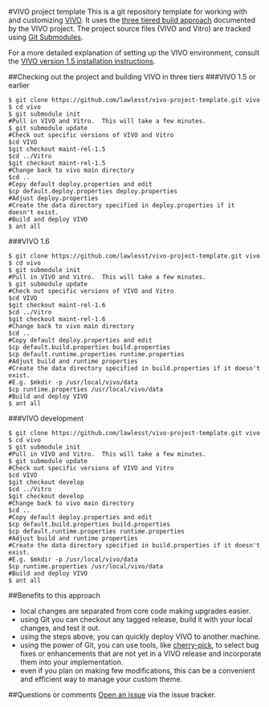 #VIVO project template
This is a git repository template for working with and customizing [VIVO](http://vivoweb.org/).  It uses the [three tiered build approach](https://wiki.duraspace.org/display/VIVO/Building+VIVO+in+3+tiers) documented by the VIVO project.  The project source files (VIVO and Vitro) are tracked using [Git Submodules](http://git-scm.com/book/en/Git-Tools-Submodules).

For a more detailed explanation of setting up the VIVO environment, consult the [VIVO version 1.5 installation instructions](http://sourceforge.net/projects/vivo/files/Project%20Documentation/VIVO_Release_V1.5_Installation_Guide.pdf/download).

##Checking out the project and building VIVO in three tiers
###VIVO 1.5 or earlier
~~~~
$ git clone https://github.com/lawlesst/vivo-project-template.git vivo
$ cd vivo
$ git submodule init
#Pull in VIVO and Vitro.  This will take a few minutes.  
$ git submodule update
#Check out specific versions of VIVO and Vitro
$cd VIVO
$git checkout maint-rel-1.5
$cd ../Vitro
$git checkout maint-rel-1.5
#Change back to vivo main directory
$cd ..
#Copy default deploy.properties and edit
$cp default.deploy.properties deploy.properties
#Adjust deploy.properties
#Create the data directory specified in deploy.properties if it doesn't exist.  
#Build and deploy VIVO
$ ant all
~~~~

###VIVO 1.6
~~~
$ git clone https://github.com/lawlesst/vivo-project-template.git vivo
$ cd vivo
$ git submodule init
#Pull in VIVO and Vitro.  This will take a few minutes.  
$ git submodule update
#Check out specific versions of VIVO and Vitro
$cd VIVO
$git checkout maint-rel-1.6
$cd ../Vitro
$git checkout maint-rel-1.6
#Change back to vivo main directory
$cd ..
#Copy default deploy.properties and edit
$cp default.build.properties build.properties
$cp default.runtime.properties runtime.properties
#Adjust build and runtime properties
#Create the data directory specified in build.properties if it doesn't exist.
#E.g. $mkdir -p /usr/local/vivo/data
$cp runtime.properties /usr/local/vivo/data
#Build and deploy VIVO
$ ant all
~~~

###VIVO development
~~~
$ git clone https://github.com/lawlesst/vivo-project-template.git vivo
$ cd vivo
$ git submodule init
#Pull in VIVO and Vitro.  This will take a few minutes.  
$ git submodule update
#Check out specific versions of VIVO and Vitro
$cd VIVO
$git checkout develop
$cd ../Vitro
$git checkout develop
#Change back to vivo main directory
$cd ..
#Copy default deploy.properties and edit
$cp default.build.properties build.properties
$cp default.runtime.properties runtime.properties
#Adjust build and runtime properties
#Create the data directory specified in build.properties if it doesn't exist.
#E.g. $mkdir -p /usr/local/vivo/data
$cp runtime.properties /usr/local/vivo/data
#Build and deploy VIVO
$ ant all
~~~

##Benefits to this approach
 * local changes are separated from core code making upgrades easier.
 * using Git you can checkout any tagged release, build it with your local changes, and test it out.
 * using the steps above, you can quickly deploy VIVO to another machine.
 * using the power of Git, you can use tools, like [cherry-pick](http://www.vogella.com/articles/Git/article.html#cherrypick), to select bug fixes or enhancements that are not yet in a VIVO release and incorporate them into your implementation.
 * even if you plan on making few modifications, this can be a convenient and efficient way to manage your custom theme. 

##Questions or comments
[Open an issue](https://github.com/lawlesst/vivo-project-template/issues) via the issue tracker.  
